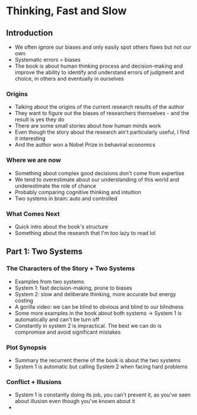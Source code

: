 # Thinking, Fast and Slow

## Introduction

- We often ignore our biases and only easily spot others flaws but not our own
- Systematic errors = biases
- The book is about human thinking process and decision-making and improve the ability to identify and understand errors of judgment and choice, in others and eventually in ourselves

### Origins

- Talking about the origins of the current research results of the author
- They want to figure out the biases of researchers themselves - and the result is yes they do
- There are some small stories about how human minds work
- Even though the story about the research ain't particularly useful, I find it interesting
- And the author won a Nobel Prize in behaviral economics

### Where we are now

- Something about complex good decisions don't come from expertise
- We tend to overestimate about our understanding of this world and underestimate the role of chance
- Probably comparing cognitive thinking and intuition
- Two systems in brain: auto and controlled

### What Comes Next

- Quick intro about the book's structure
- Something about the research that I'm too lazy to read lol

## Part 1: Two Systems

### The Characters of the Story + Two Systems

- Examples from two systems
- System 1: fast decision-making, prone to biases
- System 2: slow and deliberate thinking, more accurate but energy costing
- A gorilla video: we can be blind to obvious and blind to our blindness
- Some more examples in the book about both systems -> System 1 is automatically and can't be turn off
- Constantly in system 2 is impractical. The best we can do is compromise and avoid significant mistakes

### Plot Synopsis

- Summary the recurrent theme of the book is about the two systems
- System 1 is automatic but calling System 2 when facing hard problems

### Conflict + Illusions

- System 1 is constantly doing its job, you can't prevent it, as you've seen about illusion even though you've known about it
- 